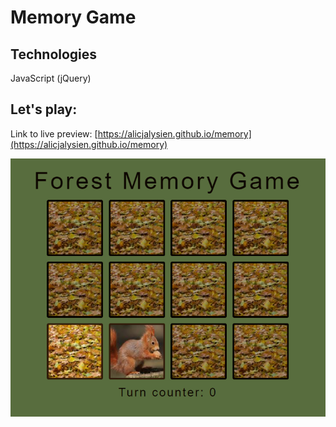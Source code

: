 # Memory Game

## Technologies
JavaScript (jQuery)

## Let's play:
Link to live preview: [https://alicjalysien.github.io/memory](https://alicjalysien.github.io/memory)

![Image - preview of my page](/img/readme.png)
